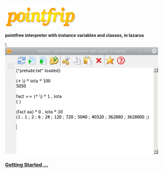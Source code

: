 ![pointfrip](https://raw.githubusercontent.com/pointfree-interpreter/pointfrip/main/images/pflogo.png)

**pointfree interpreter with instance variables and classes, in lazarus**

\ ![tahoma-fact](https://github.com/pointfree-interpreter/pointfrip/blob/main/images/tahoma-fact.png)

### [Getting Started ...](https://github.com/pointfree-interpreter/pointfrip/blob/main/Getting%20Started.md)

